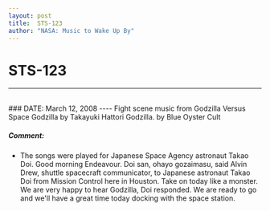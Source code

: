 ```yaml
---
layout: post
title:  STS-123
author: "NASA: Music to Wake Up By"
---
```


# STS-123
----
<br/>
### DATE: March 12, 2008
----
Fight scene music from Godzilla Versus Space Godzilla by Takayuki Hattori
Godzilla. by Blue Oyster Cult

##### Comment:
* The songs were played for Japanese Space Agency astronaut  Takao Doi. Good morning Endeavour. Doi san, ohayo gozaimasu, said Alvin Drew, shuttle spacecraft communicator, to Japanese astronaut Takao Doi from Mission Control here in Houston. Take on today like a monster. We are very happy to hear Godzilla, Doi responded. We are ready to go and we'll have a great time today docking with the space station.

